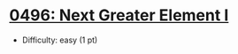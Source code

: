 # [0496: Next Greater Element I](https://leetcode.com/problems/next-greater-element-i/)
- Difficulty: easy (1 pt)
        